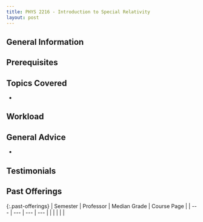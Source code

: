 ```yaml
---
title: PHYS 2216 - Introduction to Special Relativity
layout: post
---
```


<link rel="stylesheet" href="../main.css">

## General Information

 

## Prerequisites



## Topics Covered

  - 

## Workload



## General Advice

  - 

## Testimonials



## Past Offerings

{:.past-offerings}
| Semester | Professor | Median Grade | Course Page |
| --- | --- | --- | --- |
|  |  |  |  |
